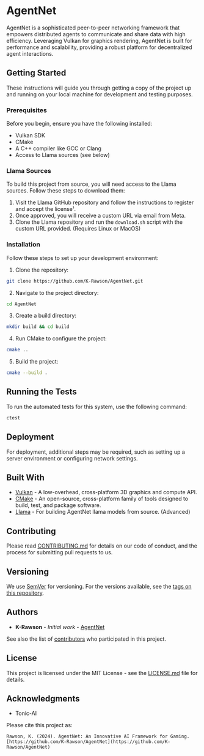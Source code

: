 # AgentNet

AgentNet is a sophisticated peer-to-peer networking framework that empowers distributed agents to communicate and share data with high efficiency. Leveraging Vulkan for graphics rendering, AgentNet is built for performance and scalability, providing a robust platform for decentralized agent interactions.

## Getting Started

These instructions will guide you through getting a copy of the project up and running on your local machine for development and testing purposes.

### Prerequisites

Before you begin, ensure you have the following installed:
- Vulkan SDK
- CMake
- A C++ compiler like GCC or Clang
- Access to Llama sources (see below)

### Llama Sources

To build this project from source, you will need access to the Llama sources. Follow these steps to download them:
1. Visit the Llama GitHub repository and follow the instructions to register and accept the license¹.
2. Once approved, you will receive a custom URL via email from Meta.
3. Clone the Llama repository and run the `download.sh` script with the custom URL provided. (Requires Linux or MacOS)

### Installation

Follow these steps to set up your development environment:

1. Clone the repository:
```bash
git clone https://github.com/K-Rawson/AgentNet.git
```

2. Navigate to the project directory:
```bash
cd AgentNet
```

3. Create a build directory:
```bash
mkdir build && cd build
```

4. Run CMake to configure the project:
```bash
cmake ..
```

5. Build the project:
```bash
cmake --build .
```

## Running the Tests

To run the automated tests for this system, use the following command:

```bash
ctest
```

## Deployment

For deployment, additional steps may be required, such as setting up a server environment or configuring network settings.

## Built With

* [Vulkan](https://www.vulkan.org/) - A low-overhead, cross-platform 3D graphics and compute API.
* [CMake](https://cmake.org/) - An open-source, cross-platform family of tools designed to build, test, and package software.
* [Llama](https://llama.meta.com/llama-downloads/) - For building AgentNet llama models from source. (Advanced)

## Contributing

Please read [CONTRIBUTING.md](CONTRIBUTING.md) for details on our code of conduct, and the process for submitting pull requests to us.

## Versioning

We use [SemVer](http://semver.org/) for versioning. For the versions available, see the [tags on this repository](https://github.com/K-Rawson/AgentNet/tags).

## Authors

* **K-Rawson** - *Initial work* - [AgentNet](https://github.com/K-Rawson/AgentNet)

See also the list of [contributors](https://github.com/K-Rawson/AgentNet/contributors) who participated in this project.

## License

This project is licensed under the MIT License - see the [LICENSE.md](LICENSE.md) file for details.

## Acknowledgments

* Tonic-AI

Please cite this project as:

```
Rawson, K. (2024). AgentNet: An Innovative AI Framework for Gaming. [https://github.com/K-Rawson/AgentNet](https://github.com/K-Rawson/AgentNet)
```
